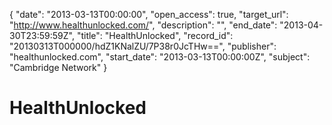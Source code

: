 {
  "date": "2013-03-13T00:00:00", 
  "open_access": true, 
  "target_url": "http://www.healthunlocked.com/", 
  "description": "", 
  "end_date": "2013-04-30T23:59:59Z", 
  "title": "HealthUnlocked", 
  "record_id": "20130313T000000/hdZ1KNalZU/7P38r0JcTHw==", 
  "publisher": "healthunlocked.com", 
  "start_date": "2013-03-13T00:00:00Z", 
  "subject": "Cambridge Network"
}

# HealthUnlocked

